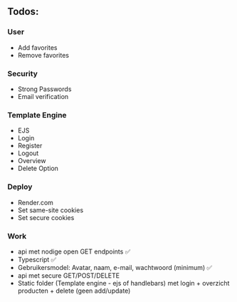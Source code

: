 ## Todos:

### User

- Add favorites
- Remove favorites

### Security

- Strong Passwords
- Email verification

### Template Engine

- EJS
- Login
- Register
- Logout
- Overview
- Delete Option

### Deploy

- Render.com
- Set same-site cookies
- Set secure cookies

### Work

- api met nodige open GET endpoints ✅
- Typescript ✅
- Gebruikersmodel: Avatar, naam, e-mail, wachtwoord (minimum) ✅
- api met secure GET/POST/DELETE
- Static folder (Template engine - ejs of handlebars) met login + overzicht producten + delete
  (geen add/update)
